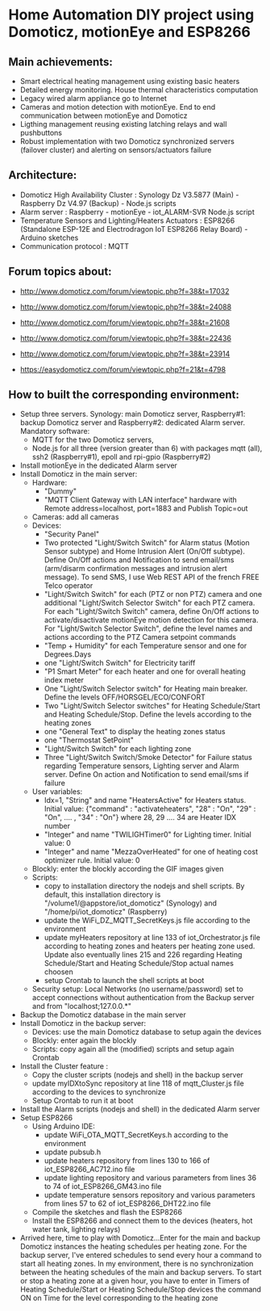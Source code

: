 # Home Automation DIY project using Domoticz, motionEye and ESP8266

## Main achievements:
  - Smart electrical heating management using existing basic heaters
  - Detailed energy monitoring. House thermal characteristics computation
  - Legacy wired alarm appliance go to Internet
  - Cameras and motion detection with motionEye. End to end communication between motionEye and Domoticz 
  - Ligthing management reusing existing latching relays and wall pushbuttons
  - Robust implementation with two Domoticz synchronized servers (failover cluster) and alerting on sensors/actuators failure 

## Architecture:
  - Domoticz High Availability Cluster : Synology Dz V3.5877 (Main) - Raspberry Dz V4.97 (Backup) - Node.js scripts
  - Alarm server : Raspberry - motionEye - iot_ALARM-SVR Node.js script
  - Temperature Sensors and Lighting/Heaters Actuators : ESP8266 (Standalone ESP-12E and Electrodragon IoT ESP8266 Relay Board) - Arduino sketches
  - Communication protocol : MQTT

## Forum topics about:
  - http://www.domoticz.com/forum/viewtopic.php?f=38&t=17032
  
  - http://www.domoticz.com/forum/viewtopic.php?f=38&t=24088

  - http://www.domoticz.com/forum/viewtopic.php?f=38&t=21608

  - http://www.domoticz.com/forum/viewtopic.php?f=38&t=22436

  - http://www.domoticz.com/forum/viewtopic.php?f=38&t=23914

  - https://easydomoticz.com/forum/viewtopic.php?f=21&t=4798

## How to built the corresponding environment:
  - Setup three servers. Synology: main Domoticz server, Raspberry#1: backup Domoticz server and Raspberry#2: dedicated Alarm server. Mandatory software:
     - MQTT for the two Domoticz servers,
     - Node.js for all three (version greater than 6) with packages mqtt (all), ssh2 (Raspberry#1), epoll and rpi-gpio (Raspberry#2)    
  - Install motionEye in the dedicated Alarm server
  - Install Domoticz in the main server:
     - Hardware: 
         - "Dummy"
         - "MQTT Client Gateway with LAN interface" hardware with Remote address=localhost, port=1883 and Publish Topic=out
     - Cameras: add all cameras
     - Devices: 
         - "Security Panel"
         - Two protected "Light/Switch Switch" for Alarm status (Motion Sensor subtype) and Home Intrusion Alert (On/Off subtype). Define On/Off actions and Notification to send email/sms (arm/disarm confirmation messages and intrusion alert message). To send SMS, I use Web REST API of the french FREE Telco operator 
         - "Light/Switch Switch" for each (PTZ or non PTZ) camera and one additional "Light/Switch Selector Switch" for each PTZ camera. For each "Light/Switch Switch" camera, define On/Off actions to activate/disactivate motionEye motion detection for this camera. For "Light/Switch Selector Switch", define the level names and actions according to the PTZ Camera setpoint commands
         - "Temp + Humidity" for each Temperature sensor and one for Degrees.Days
         - one "Light/Switch Switch" for Electricity tariff
         - "P1 Smart Meter" for each heater and one for overall heating index meter 
         - One "Light/Switch Selector switch" for Heating main breaker. Define the levels OFF/HORSGEL/ECO/CONFORT 
         - Two "Light/Switch Selector switches" for Heating Schedule/Start and Heating Schedule/Stop. Define the levels according to the heating zones
         - one "General	Text" to display the heating zones status
         - one "Thermostat SetPoint"
         - "Light/Switch Switch" for each lighting zone
         - Three "Light/Switch Switch/Smoke Detector" for Failure status regarding Temperature sensors, Lighting server and Alarm server. Define On action and Notification to send email/sms if failure 
     - User variables: 
         - Idx=1, "String" and name "HeatersActive" for Heaters status. Initial value: {"command" : "activateheaters", "28" : "On", "29" : "On", .... , "34" : "On"} where 28, 29 .... 34 are Heater IDX number
         - "Integer" and name "TWILIGHTimer0" for Lighting timer. Initial value: 0  
         - "Integer" and name "MezzaOverHeated" for one of heating cost optimizer rule. Initial value: 0 
     - Blockly: enter the blockly according the GIF images given
     - Scripts: 
         - copy to installation directory the nodejs and shell scripts. By default, this installation directory is "/volume1/@appstore/iot_domoticz" (Synology) and "/home/pi/iot_domoticz" (Raspberry)
         - update the WiFi_DZ_MQTT_SecretKeys.js file according to the environment
         - update myHeaters repository at line 133 of iot_Orchestrator.js file according to heating zones and heaters per heating zone used. Update also eventually lines 215 and 226 regarding Heating Schedule/Start and Heating Schedule/Stop actual names choosen
         - setup Crontab to launch the shell scripts at boot
     - Security setup: Local Networks (no username/password) set to accept connections without authentication from the Backup server and from "localhost;127.0.0.*"      
  - Backup the Domoticz database in the main server
  - Install Domoticz in the backup server:
     - Devices: use the main Domoticz database to setup again the devices
     - Blockly: enter again the blockly
     - Scripts: copy again all the (modified) scripts and setup again Crontab
  -  Install the Cluster feature :
     - Copy the cluster scripts (nodejs and shell) in the backup server
     - update myIDXtoSync repository at line 118 of mqtt_Cluster.js file according to the devices to synchronize 
     - Setup Crontab to run it at boot
  - Install the Alarm scripts (nodejs and shell) in the dedicated Alarm server
  - Setup ESP8266
     - Using Arduino IDE:  
         - update WiFi_OTA_MQTT_SecretKeys.h according to the environment
         - update pubsub.h
         - update heaters repository from lines 130 to 166 of iot_ESP8266_AC712.ino file
         - update lighting repository and various parameters from lines 36 to 74 of iot_ESP8266_GM43.ino file
         - update temperature sensors repository and various parameters from lines 57 to 62 of iot_ESP8266_DHT22.ino file
     - Compile the sketches and flash the ESP8266 
     - Install the ESP8266 and connect them to the devices (heaters, hot water tank, lighting relays)
  - Arrived here, time to play with Domoticz...Enter for the main and backup Domoticz instances the heating schedules per heating zone. For the backup server, I've entered schedules to send every hour a command to start all heating zones. In my environment, there is no synchronization between the heating schedules of the main and backup servers. To start or stop a heating zone at a given hour, you have to enter in Timers of Heating Schedule/Start or Heating Schedule/Stop devices the command ON on Time for the level corresponding to the heating zone  
           

           
